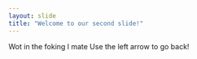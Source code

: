 ```yaml
---
layout: slide
title: "Welcome to our second slide!"
---
```

Wot in the foking l mate
Use the left arrow to go back!
